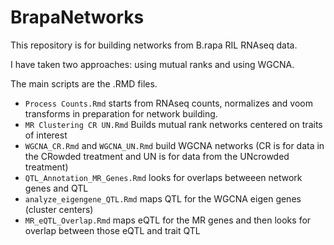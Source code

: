 # BrapaNetworks

This repository is for building networks from B.rapa RIL RNAseq data.

I have taken two approaches: using mutual ranks and using WGCNA.

The main scripts are the .RMD files. 

* `Process Counts.Rmd` starts from RNAseq counts, normalizes and voom transforms in preparation for network building.
* `MR Clustering CR UN.Rmd` Builds mutual rank networks centered on traits of interest
* `WGCNA_CR.Rmd` and `WGCNA_UN.Rmd` build WGCNA networks (CR is for data in the CRowded treatment and UN is for data from the UNcrowded treatment)
* `QTL_Annotation_MR_Genes.Rmd` looks for overlaps betweeen network genes and QTL
* `analyze_eigengene_QTL.Rmd` maps QTL for the WGCNA eigen genes (cluster centers)
* `MR_eQTL_Overlap.Rmd` maps eQTL for the MR genes and then looks for overlap between those eQTL and trait QTL

